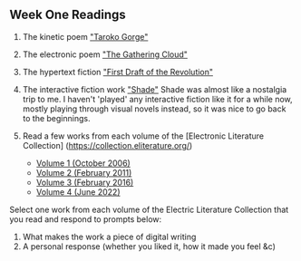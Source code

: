 ## Week One Readings

1. The kinetic poem ["Taroko Gorge"](https://collection.eliterature.org/3/work.html?work=taroko-gorge)


2. The electronic poem ["The Gathering Cloud"](https://luckysoap.com/thegatheringcloud/)


3. The hypertext fiction ["First Draft of the Revolution"](https://collection.eliterature.org/3/work.html?work=first-draft-of-the-revolution)

  
4. The interactive fiction work ["Shade"](https://pr-if.org/play/shade/)
Shade was almost like a nostalgia trip to me. I haven't 'played' any interactive fiction like it for a while now, mostly playing through visual novels instead, so it was nice to go back to the beginnings.


5. Read a few works from each volume of the [Electronic Literature Collection] (https://collection.eliterature.org/)
   * [Volume 1 (October 2006)](https://collection.eliterature.org/1/)
   * [Volume 2 (February 2011)](https://collection.eliterature.org/2/)
   * [Volume 3 (February 2016)](https://collection.eliterature.org/3/)
   * [Volume 4 (June 2022)](https://collection.eliterature.org/4/)

Select one work from each volume of the Electric Literature Collection that you read and respond to prompts below:
1. What makes the work a piece of digital writing
2. A personal response (whether you liked it, how it made you feel &c)

